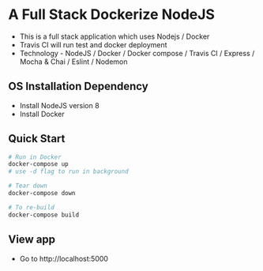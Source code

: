 # A Full Stack Dockerize NodeJS
- This is a full stack application which uses Nodejs / Docker
- Travis CI will run test and docker deployment
- Technology - NodeJS / Docker / Docker compose / Travis CI / Express / Mocha & Chai / Eslint / Nodemon

## OS Installation Dependency

- Install NodeJS version 8
- Install Docker

## Quick Start

```bash
# Run in Docker
docker-compose up
# use -d flag to run in background

# Tear down
docker-compose down

# To re-build
docker-compose build
```


## View app

- Go to http://localhost:5000
